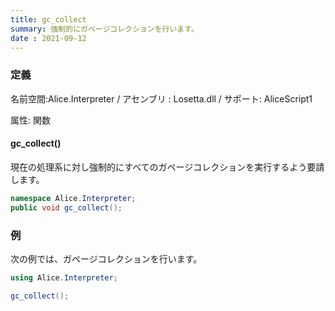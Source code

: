 ```yaml
---
title: gc_collect
summary: 強制的にガページコレクションを行います。
date : 2021-09-12
---
```

### 定義
名前空間:Alice.Interpreter / アセンブリ : Losetta.dll / サポート: AliceScript1

属性: 関数

#### gc_collect()

現在の処理系に対し強制的にすべてのガページコレクションを実行するよう要請します。

```cs title="AliceScript"
namespace Alice.Interpreter;
public void gc_collect();
```

### 例
次の例では、ガページコレクションを行います。

```cs title="AliceScript"
using Alice.Interpreter;

gc_collect();
```